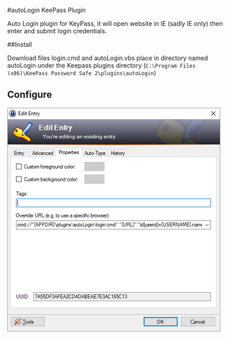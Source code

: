 #autoLogin KeePass Plugin

Auto Login plugin for KeyPass, it will open website in IE (sadly IE only) then enter and submit login credentials.

##Install

Download files login.cmd and autoLogin.vbs place in directory named autoLogin under the Keepass plugins directory (`C:\Program Files (x86)\KeePass Password Safe 2\plugins\autoLogin`)

## Configure 

![Edit Entery Properties](https://github.com/whamBamDev/autoLogin/raw/master/docs/images/KeePass-EditEntry-properties.png)






